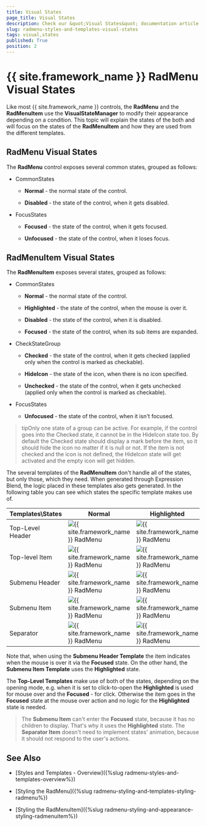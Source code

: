```yaml
---
title: Visual States
page_title: Visual States
description: Check our &quot;Visual States&quot; documentation article for the RadMenu {{ site.framework_name }} control.
slug: radmenu-styles-and-templates-visual-states
tags: visual,states
published: True
position: 2
---
```


# {{ site.framework_name }} RadMenu Visual States

Like most {{ site.framework_name }} controls, the __RadMenu__ and the __RadMenuItem__ use the __VisualStateManager__ to modify their appearance depending on a condition. This topic will explain the states of the both and will focus on the states of the __RadMenuItem__ and how they are used from the different templates.

## RadMenu Visual States

The __RadMenu__ control exposes several common states, grouped as follows:        

* CommonStates           

	* __Normal__ - the normal state of the control.

	* __Disabled__ - the state of the control, when it gets disabled.

* FocusStates

	* __Focused__ - the state of the control, when it gets focused.

	* __Unfocused__ - the state of the control, when it loses focus.

## RadMenuItem Visual States

The __RadMenuItem__ exposes several states, grouped as follows:

* CommonStates

	* __Normal__ - the normal state of the control.

	* __Highlighted__ - the state of the control, when the mouse is over it.

	* __Disabled__ - the state of the control, when it is disabled.

	* __Focused__ - the state of the control, when its sub items are expanded.

* CheckStateGroup

	* __Checked__ - the state of the control, when it gets checked (applied only when the control is marked as checkable).

	* __HideIcon__ - the state of the icon, when there is no icon specified.

	* __Unchecked__ - the state of the control, when it gets unchecked (applied only when the control is marked as checkable).

* FocusStates

	* __Unfocused__ - the state of the control, when it isn't focused.

>tipOnly one state of a group can be active. For example, if the control goes into the Checked state, it cannot be in the HideIcon state too. By default the Checked state should display a mark before the item, so it should hide the icon no matter if it is null or not. If the item is not checked and the icon is not defined, the HideIcon state will get activated and the empty icon will get hidden.

The several templates of the __RadMenuItem__ don't handle all of the states, but only those, which they need. When generated through Expression Blend, the logic placed in these templates also gets generated. In the following table you can see which states the specific template makes use of.

Templates\States	|	Normal	|	Highlighted	|	Disabled	|	Focused	|	Checked	|	HideIcon	|	Unchecked	|	Unfocused
---	|	---	|	---	|	---	|	---	|	---	|	---	|	---	|	---
Top-Level Header	|	![{{ site.framework_name }} RadMenu ](images/yes_icon.png)	|	![{{ site.framework_name }} RadMenu ](images/yes_icon.png)	|	![{{ site.framework_name }} RadMenu ](images/yes_icon.png)	|	![{{ site.framework_name }} RadMenu ](images/yes_icon.png)	|	![{{ site.framework_name }} RadMenu ](images/yes_icon.png)	|	![{{ site.framework_name }} RadMenu ](images/yes_icon.png)	|	![{{ site.framework_name }} RadMenu ](images/yes_icon.png)	|	![{{ site.framework_name }} RadMenu ](images/no_icon.png)
Top-level Item	|	![{{ site.framework_name }} RadMenu ](images/yes_icon.png)	|	![{{ site.framework_name }} RadMenu ](images/yes_icon.png)	|	![{{ site.framework_name }} RadMenu ](images/yes_icon.png)	|	![{{ site.framework_name }} RadMenu ](images/yes_icon.png)	|	![{{ site.framework_name }} RadMenu ](images/yes_icon.png)	|	![{{ site.framework_name }} RadMenu ](images/yes_icon.png)	|	![{{ site.framework_name }} RadMenu ](images/yes_icon.png)	|	![{{ site.framework_name }} RadMenu ](images/no_icon.png)
Submenu Header	|	![{{ site.framework_name }} RadMenu ](images/yes_icon.png)	|	![{{ site.framework_name }} RadMenu ](images/no_icon.png)	|	![{{ site.framework_name }} RadMenu ](images/yes_icon.png)	|	![{{ site.framework_name }} RadMenu ](images/yes_icon.png)	|	![{{ site.framework_name }} RadMenu ](images/yes_icon.png)	|	![{{ site.framework_name }} RadMenu ](images/yes_icon.png)	|	![{{ site.framework_name }} RadMenu ](images/yes_icon.png)	|	![{{ site.framework_name }} RadMenu ](images/no_icon.png)
Submenu Item	|	![{{ site.framework_name }} RadMenu ](images/yes_icon.png)	|	![{{ site.framework_name }} RadMenu ](images/yes_icon.png)	|	![{{ site.framework_name }} RadMenu ](images/yes_icon.png)	|	![{{ site.framework_name }} RadMenu ](images/no_icon.png)	|	![{{ site.framework_name }} RadMenu ](images/yes_icon.png)	|	![{{ site.framework_name }} RadMenu ](images/yes_icon.png)	|	![{{ site.framework_name }} RadMenu ](images/yes_icon.png)	|	![{{ site.framework_name }} RadMenu ](images/no_icon.png)
Separator	|	![{{ site.framework_name }} RadMenu ](images/no_icon.png)	|	![{{ site.framework_name }} RadMenu ](images/no_icon.png)	|	![{{ site.framework_name }} RadMenu ](images/no_icon.png)	|	![{{ site.framework_name }} RadMenu ](images/no_icon.png)	|	![{{ site.framework_name }} RadMenu ](images/no_icon.png)	|	![{{ site.framework_name }} RadMenu ](images/no_icon.png)	|	![{{ site.framework_name }} RadMenu ](images/no_icon.png)	|	![{{ site.framework_name }} RadMenu ](images/no_icon.png)

Note that, when using the __Submenu Header Template__ the item indicates when the mouse is over it via the __Focused__ state. On the other hand, the __Submenu Item Template__ uses the __Highlighted__ state.        

The __Top-Level Templates__ make use of both of the states, depending on the opening mode, e.g. when it is set to click-to-open the __Highlighted__ is used for mouse over and the __Focused__ - for click. Otherwise the item goes in the __Focused__ state at the mouse over action and no logic for the __Highlighted__ state is needed.        

>The __Submenu Item__ can't enter the __Focused__ state, because it has no children to display. That's why it uses the __Highlighted__ state. The __Separator Item__ doesn't need to implement states' animation, because it should not respond to the user's actions.          

## See Also

 * [Styles and Templates - Overview]({%slug radmenu-styles-and-templates-overview%})

 * [Styling the RadMenu]({%slug radmenu-styling-and-templates-styling-radmenu%})

 * [Styling the RadMenuItem]({%slug radmenu-styling-and-appearance-styling-radmenuitem%})
